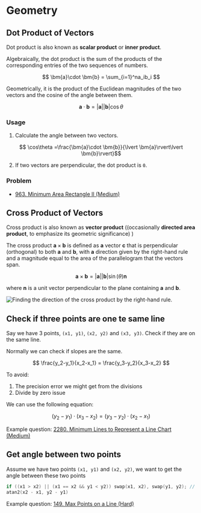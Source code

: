# Geometry

## Dot Product of Vectors

Dot product is also known as **scalar product** or **inner product**.


Algebraically, the dot product is the sum of the products of the corresponding entries of the two sequences of numbers.

$$
\bm{a}\cdot \bm{b} = \sum_{i=1}^na_ib_i
$$

Geometrically, it is the product of the Euclidean magnitudes of the two vectors and the cosine of the angle between them.

$$
\bm{a}\cdot \bm{b}=\lvert \bm{a}\rvert\lvert \bm{b}\rvert\cos\theta
$$

### Usage

1. Calculate the angle between two vectors.

$$
\cos\theta
=\frac{\bm{a}\cdot \bm{b}}{\lvert \bm{a}\rvert\lvert \bm{b}\rvert}$$

2. If two vectors are perpendicular, the dot product is `0`.

### Problem

* [963. Minimum Area Rectangle II (Medium)](https://leetcode.com/problems/minimum-area-rectangle-ii/)

## Cross Product of Vectors

Cross product is also known as **vector product** ((occasionally **directed area product**, to emphasize its geometric significance) )

The cross product $\bm{a}\times\bm{b}$ is defined as $\bm{a}$ vector $\bm{c}$ that is perpendicular (orthogonal) to both $\bm{a}$ and $\bm{b}$, with $\bm{a}$ direction given by the right-hand rule and a magnitude equal to the area of the parallelogram that the vectors span.

$$
\bm{a}\times\bm{b}=\lvert\bm{a}\rvert\lvert\bm{b}\rvert\sin(\theta)\bm{n}
$$

where $\bm{n}$ is a unit vector perpendicular to the plane containing $\bm{a}$ and $\bm{b}$.

![Finding the direction of the cross product by the right-hand rule.](../.gitbook/assets/cross-product-right-hand-rule.png)

## Check if three points are one te same line

Say we have 3 points, `(x1, y1)`, `(x2, y2)` and `(x3, y3)`. Check if they are on the same line.

Normally we can check if slopes are the same.

$$
\frac{y_2-y_1}{x_2-x_1} = \frac{y_3-y_2}{x_3-x_2}
$$

To avoid:
1. The precision error we might get from the divisions
2. Divide by zero issue

We can use the following equation:

$$
(y_2-y_1)\cdot(x_3-x_2) = (y_3-y_2)\cdot(x_2-x_1)
$$

Example question: [2280. Minimum Lines to Represent a Line Chart (Medium)](https://leetcode.com/problems/minimum-lines-to-represent-a-line-chart)

## Get angle between two points

Assume we have two points `(x1, y1)` and `(x2, y2)`, we want to get the angle between these two points

```cpp
if ((x1 > x2) || (x1 == x2 && y1 < y2)) swap(x1, x2), swap(y1, y2); // make sure these two points are ordered
atan2(x2 - x1, y2 - y1)
```

Example question: [149. Max Points on a Line (Hard)](https://leetcode.com/problems/max-points-on-a-line)